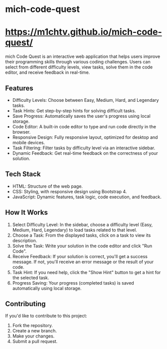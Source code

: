 # mich-code-quest

# https://m1chtv.github.io/mich-code-quest/

mich Code Quest is an interactive web application that helps users improve their programming skills through various coding challenges. Users can select from different difficulty levels, view tasks, solve them in the code editor, and receive feedback in real-time.

## Features

- Difficulty Levels: Choose between Easy, Medium, Hard, and Legendary tasks.
- Task Hints: Get step-by-step hints for solving difficult tasks.
- Save Progress: Automatically saves the user's progress using local storage.
- Code Editor: A built-in code editor to type and run code directly in the browser.
- Responsive Design: Fully responsive layout, optimized for desktop and mobile devices.
- Task Filtering: Filter tasks by difficulty level via an interactive sidebar.
- Dynamic Feedback: Get real-time feedback on the correctness of your solution.

## Tech Stack

- HTML: Structure of the web page.
- CSS: Styling, with responsive design using Bootstrap 4.
- JavaScript: Dynamic features, task logic, code execution, and feedback.

## How It Works

1. Select Difficulty Level: In the sidebar, choose a difficulty level (Easy, Medium, Hard, Legendary) to load tasks related to that level.
2. Choose a Task: From the displayed tasks, click on a task to view its description.
3. Solve the Task: Write your solution in the code editor and click "Run Code".
4. Receive Feedback: If your solution is correct, you'll get a success message. If not, you'll receive an error message or the result of your code.
5. Task Hint: If you need help, click the "Show Hint" button to get a hint for the selected task.
6. Progress Saving: Your progress (completed tasks) is saved automatically using local storage.

## Contributing
If you'd like to contribute to this project:

1. Fork the repository.
2. Create a new branch.
3. Make your changes.
4. Submit a pull request.
